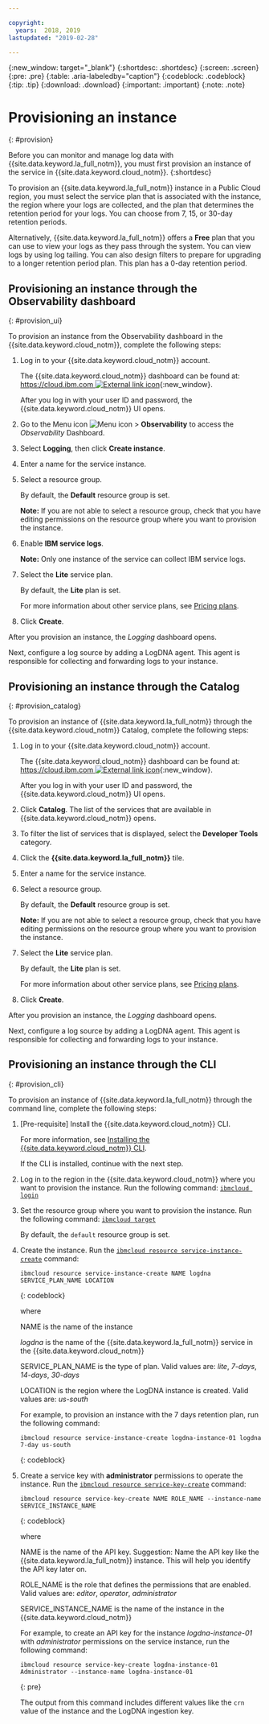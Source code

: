 ```yaml
---

copyright:
  years:  2018, 2019
lastupdated: "2019-02-28"

---
```


{:new_window: target="_blank"}
{:shortdesc: .shortdesc}
{:screen: .screen}
{:pre: .pre}
{:table: .aria-labeledby="caption"}
{:codeblock: .codeblock}
{:tip: .tip}
{:download: .download}
{:important: .important}
{:note: .note}

# Provisioning an instance
{: #provision}

Before you can monitor and manage log data with {{site.data.keyword.la_full_notm}}, you must first provision an instance of the service in {{site.data.keyword.cloud_notm}}.
{:shortdesc}

To provision an {{site.data.keyword.la_full_notm}} instance in a Public Cloud region, you must select the service plan that is associated with the instance, the region where your logs are collected, and the plan that determines the retention period for your logs. You can choose from 7, 15, or 30-day retention periods.

Alternatively, {{site.data.keyword.la_full_notm}} offers a **Free** plan that you can use to view your logs as they pass through the system. You can view logs by using log tailing. You can also design filters to prepare for upgrading to a longer retention period plan. This plan has a 0-day retention period.


## Provisioning an instance through the Observability dashboard
{: #provision_ui}

To provision an instance from the Observability dashboard in the {{site.data.keyword.cloud_notm}}, complete the following steps:

1. Log in to your {{site.data.keyword.cloud_notm}} account.

    The {{site.data.keyword.cloud_notm}} dashboard can be found at: [https://cloud.ibm.com ![External link icon](../../icons/launch-glyph.svg "External link icon")](https://cloud.ibm.com){:new_window}.

	After you log in with your user ID and password, the {{site.data.keyword.cloud_notm}} UI opens.

2. Go to the Menu icon ![Menu icon](../../icons/icon_hamburger.svg) &gt; **Observability** to access the *Observability* Dashboard.

3. Select **Logging**, then click **Create instance**. 

4. Enter a name for the service instance.

5. Select a resource group. 

    By default, the **Default** resource group is set.

    **Note:** If you are not able to select a resource group, check that you have editing permissions on the resource group where you want to provision the instance.

6. Enable **IBM service logs**.

    **Note:** Only one instance of the service can collect IBM service logs.

7. Select the **Lite** service plan. 

    By default, the **Lite** plan is set.

    For more information about other service plans, see [Pricing plans](/docs/services/Log-Analysis-with-LogDNA?topic=LogDNA-about#overview_pricing_plans).

7. Click **Create**.

After you provision an instance, the *Logging* dashboard opens. 

Next, configure a log source by adding a LogDNA agent. This agent is responsible for collecting and forwarding logs to your instance. 



## Provisioning an instance through the Catalog
{: #provision_catalog}

To provision an instance of {{site.data.keyword.la_full_notm}} through the {{site.data.keyword.cloud_notm}} Catalog, complete the following steps:

1. Log in to your {{site.data.keyword.cloud_notm}} account.

    The {{site.data.keyword.cloud_notm}} dashboard can be found at: [https://cloud.ibm.com ![External link icon](../../icons/launch-glyph.svg "External link icon")](https://cloud.ibm.com){:new_window}.

	After you log in with your user ID and password, the {{site.data.keyword.cloud_notm}} UI opens.

2. Click **Catalog**. The list of the services that are available in {{site.data.keyword.cloud_notm}} opens.

3. To filter the list of services that is displayed, select the **Developer Tools** category.

4. Click the **{{site.data.keyword.la_full_notm}}** tile. 

5. Enter a name for the service instance.

6. Select a resource group. 

    By default, the **Default** resource group is set.

    **Note:** If you are not able to select a resource group, check that you have editing permissions on the resource group where you want to provision the instance.

7. Select the **Lite** service plan. 

    By default, the **Lite** plan is set.

    For more information about other service plans, see [Pricing plans](/docs/services/Log-Analysis-with-LogDNA?topic=LogDNA-about#overview_pricing_plans).

8. Click **Create**.

After you provision an instance, the *Logging* dashboard opens. 

Next, configure a log source by adding a LogDNA agent. This agent is responsible for collecting and forwarding logs to your instance. 



## Provisioning an instance through the CLI
{: #provision_cli}

To provision an instance of {{site.data.keyword.la_full_notm}} through the command line, complete the following steps:

1. [Pre-requisite] Install the {{site.data.keyword.cloud_notm}} CLI.

   For more information, see [Installing the {{site.data.keyword.cloud_notm}} CLI](/docs/services/Log-Analysis-with-LogDNA?topic=LogDNA-about#about).

   If the CLI is installed, continue with the next step.

2. Log in to the region in the {{site.data.keyword.cloud_notm}} where you want to provision the instance. Run the following command: [`ibmcloud login`](/docs/cli/reference/ibmcloud/bx_cli.html#ibmcloud_login)

3. Set the resource group where you want to provision the instance. Run the following command: [`ibmcloud target`](/docs/cli/reference/ibmcloud/bx_cli.html#ibmcloud_target)

    By default, the `default` resource group is set.

4. Create the instance. Run the [`ibmcloud resource service-instance-create`](/docs/cli/reference/ibmcloud/cli_resource_group.html#ibmcloud_resource_service_instance_create) command:

    ```
    ibmcloud resource service-instance-create NAME logdna SERVICE_PLAN_NAME LOCATION
    ```
    {: codeblock}

    where

    NAME is the name of the instance

    *logdna* is the name of the {{site.data.keyword.la_full_notm}} service in the {{site.data.keyword.cloud_notm}}

    SERVICE_PLAN_NAME is the type of plan. Valid values are: *lite*, *7-days*, *14-days*, *30-days*
    
    LOCATION is the region where the LogDNA instance is created. Valid values are: *us-south*

    For example, to provision an instance with the 7 days retention plan, run the following command:

    ```
    ibmcloud resource service-instance-create logdna-instance-01 logdna 7-day us-south
    ```
    {: codeblock}

5. Create a service key with **administrator** permissions to operate the instance. Run the [`ibmcloud resource service-key-create`](/docs/cli/reference/ibmcloud/cli_resource_group.html#ibmcloud_resource_service_key_create) command:

    ```
    ibmcloud resource service-key-create NAME ROLE_NAME --instance-name SERVICE_INSTANCE_NAME
    ```
    {: codeblock}

    where

    NAME is the name of the API key. Suggestion: Name the API key like the {{site.data.keyword.la_full_notm}} instance. This will help you  identify the API key later on.

    ROLE_NAME is the role that defines the permissions that are enabled. Valid values are: *editor*, *operator*, *administrator*

    SERVICE_INSTANCE_NAME is the name of the instance in the {{site.data.keyword.cloud_notm}}

    For example, to create an API key for the instance *logdna-instance-01* with *administrator* permissions on the service instance, run the following command:

    ```
    ibmcloud resource service-key-create logdna-instance-01 Administrator --instance-name logdna-instance-01
    ```
    {: pre}

    The output from this command includes different values like the `crn` value of the instance and the LogDNA ingestion key.
